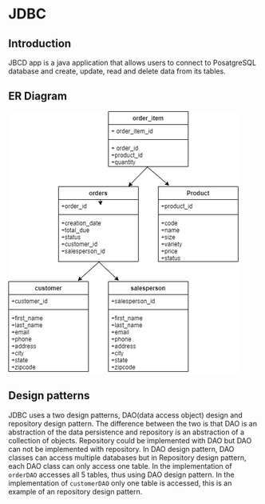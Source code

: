 # JDBC 
## Introduction
JBCD app is a java application that allows users to connect to PosatgreSQL database and create, update, read and delete data from its tables.
## ER Diagram 
![er_diagram](./assets/class.png)
## Design patterns
JDBC uses a two design patterns, DAO(data access object) design and repository design pattern. The difference between the two is that DAO is an abstraction of the data persistence and repository is an abstraction of a collection of objects. Repository could be implemented with DAO but DAO can not be implemented with repository. In DAO design pattern, DAO classes can access multiple databases but in Repository design pattern, each DAO class can only access one table. In the implementation of `orderDAO` accesses all 5 tables, thus using DAO design pattern. In the implementation of `customerDAO` only one table is accessed, this is an example of an repository design pattern.
